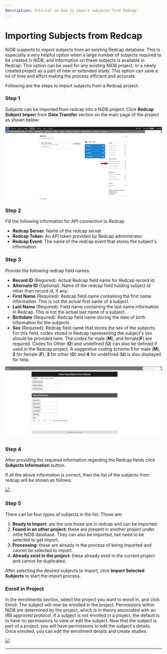 ```yaml
---
description: Tutorial on how to import subjects form Redcap
---
```


# Importing Subjects from Redcap

NiDB supports to import subjects from an existing Redcap database. This is especially a very helpful option when a large number of subjects required to be created in NiDB, and information on these subjects is available in Redcap. This option can be used for any existing NiDB project, or a newly created project as a part of new or extended study. This option can save a lot of time and effort making the process efficient and accurate.&#x20;

Following are the steps to import subjects from a Redcap project.

### Step 1

Subjects can be imported from redcap into a NiDB project. Click **Redcap Subject Impor**t from **Data Transfer** section on the main page of the project as shown below:

![](<../../.gitbook/assets/image (4) (1).png>)

### Step 2

Fill the following  information for API connection to Redcap

* **Redcap Server**: Name of the redcap server&#x20;
* **Redcap Token**: An API token provided by Redcap administrator.
* **Redcap Event**: The name of the redcap event that stores the subject's information.

### Step 3&#x20;

Provide the following redcap field names.

* **Record ID** (Required): Actual Redcap field name for Redcap record id.
* **Alternate ID** (Optional): Name of the redcap field holding subject id other than record id, if any:
* **First Name** (Required): Redcap field name containing the first name information. This is not the actual first name of a subject.
* **Last Name** (Required):  Field name containing the last name information in Redcap. This is not the actual last name of a subject.
* **Birthdate** (Required): Redcap field name storing the date of birth information for the subjects.
* **Sex** (Required): Redcap field name that stores the sex of the subjects. For this field, codes stored in Redcap representing the subject's sex should be provided here. The codes for male (**M**), and female(**F**) are required. Codes for Other (**O**) and undefined (**U**) can also be defined if used in the Redcap project. A suggestive coding scheme **1** for male (**M**), **2** for female (**F**), **3** for other (**O**) and **4** for undefined (**U**) is also displayed for help.&#x20;

![](<../../.gitbook/assets/image (3) (4).png>)

### Step 4

After providing the required information regarding the Redcap fields click **Subjects Information** button.

If all the above information is correct, then the list of the subjects from redcap will be shown as follows:

![](https://user-images.githubusercontent.com/24811295/162768620-232c7466-7876-4f95-aad3-eb79dcd9b3ec.png)

### Step 5

There can be four types of subjects in the list. Those are:

1. **Ready to Import**: are the one those are in redcap and can be imported.
2. **Found in an other project**: these are present in another project under inthe NiDB database. They can also be imported, but need to be selected to get import.
3. **Processing**: these are already in the process of being imported and cannot be selected to import.
4. **Already exist in the project**: these already exist in the current project and cannot be duplicated.

After selecting the desired subjects to import, click **Import Selected Subjects** to start the import process.

### Enroll in Project

In the enrollments section, select the project you want to enroll in, and click Enroll. The subject will now be enrolled in the project. Permissions within NiDB are determined by the project, which is in theory associated with an IRB approved protocol. If a subject is not enrolled in a project, the default is to have no permissions to view or edit the subject. Now that the subject is part of a project, you will have permissions to edit the subject's details. Once enrolled, you can edit the enrollment details and create studies.

![](https://user-images.githubusercontent.com/8302215/144307819-ad893e5b-e68d-4f10-a184-a3e37947f7c3.png)

***
